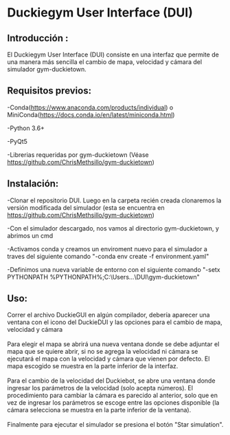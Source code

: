 # Duckiegym User Interface (DUI)
## Introducción :
El Duckiegym User Interface (DUI) consiste en una interfaz que permite de una manera más sencilla el cambio de mapa, velocidad y cámara del simulador gym-duckietown.
## Requisitos previos:
-Conda(https://www.anaconda.com/products/individual) o MiniConda(https://docs.conda.io/en/latest/miniconda.html)

-Python 3.6+

-PyQt5 

-Librerias requeridas por gym-duckietown (Véase https://github.com/ChrisMethsillo/gym-duckietown)
## Instalación:
-Clonar el repositorio DUI. Luego en la carpeta recién creada clonaremos la versión modificada del simulador
(esta se encuentra en https://github.com/ChrisMethsillo/gym-duckietown)

-Con el simulador descargado, nos vamos al directorio gym-duckietown, y abrimos un cmd

-Activamos conda y creamos un enviroment nuevo para el simulador a traves del siguiente comando "-conda env create -f environment.yaml"

-Definimos una nueva variable de entorno con el siguiente comando "-setx PYTHONPATH %PYTHONPATH%;C:\Users\...\DUI\gym-duckietown"
## Uso:
Correr el archivo DuckieGUI en algún compilador, debería aparecer una ventana con el icono del DuckieDUI 
y las opciones para el cambio de mapa, velocidad y cámara\
\
Para elegir el mapa se abrirá una nueva ventana donde se debe adjuntar el mapa que se quiere abrir, si no se agrega la velocidad ni cámara se 
ejecutará el mapa con la velocidad y cámara que vienen por defecto. El mapa escogido se muestra en la parte inferior de la interfaz.\
\
Para el cambio de la velocidad del Duckiebot, se abre una ventana donde ingresar los parámetros de la velocidad (solo acepta números). El procedimiento para cambiar la cámara es parecido al anterior,
solo que en vez de ingresar los parámetros se escoge entre las opciones disponible (la cámara selecciona se muestra en la parte inferior de la ventana).\
\
Finalmente para ejecutar el simulador se presiona el botón "Star simulation".
